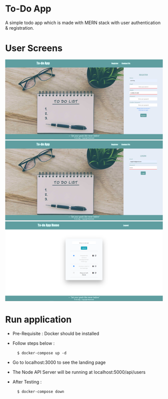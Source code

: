 # To-Do App 

A simple todo app which is made with MERN stack with user authentication & registration.

# User Screens

![](https://github.com/leooking/leo-todoapp/blob/main/Screenshots/Register.PNG?raw=true)
![](https://github.com/leooking/leo-todoapp/blob/main/Screenshots/Login.PNG?raw=true)
![](https://github.com/leooking/leo-todoapp/blob/main/Screenshots/HomeTodo.PNG?raw=true)

# Run application 

- Pre-Requisite : Docker should be installed
- Follow steps below : 

        $ docker-compose up -d 
- Go to localhost:3000 to see the landing page
- The Node API Server will be running at localhost:5000/api/users
- After Testing : 

        $ docker-compose down